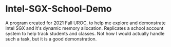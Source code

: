 # Intel-SGX-School-Demo
A program created for 2021 Fall UROC, to help me explore and demonstrate Intel SGX and it's dynamic memory allocation.  Replicates a school account system to help track students and classes.  Not how I would actually handle such a task, but it is a good demonstration.
